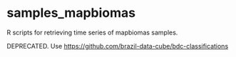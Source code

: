 # samples_mapbiomas
R scripts for retrieving time series of mapbiomas samples.

DEPRECATED.
Use https://github.com/brazil-data-cube/bdc-classifications
